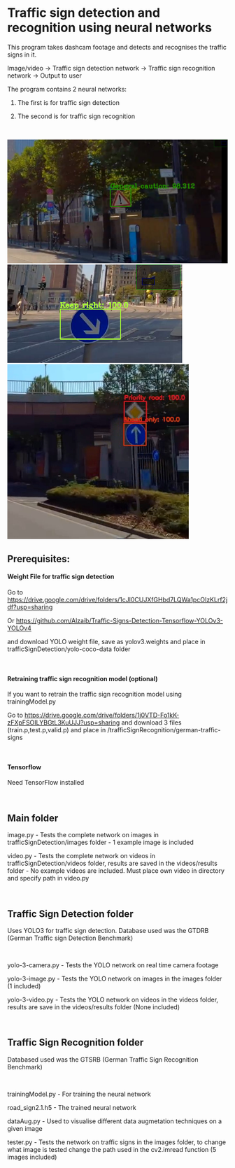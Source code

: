 # Traffic sign detection and recognition using neural networks

This program takes dashcam footage and detects and recognises the traffic signs in it. 


Image/video -> Traffic sign detection network -> Traffic sign recognition network -> Output to user


The program contains 2 neural networks:

1. The first is for traffic sign detection 

2. The second is for traffic sign recognition

<br />


![Example 1](/examples/1.jpg)
![Example 2](/examples/2.jpg)
![Example 3](/examples/3.jpg)

## Prerequisites:
#### Weight File for traffic sign detection
Go to https://drive.google.com/drive/folders/1cJl0CUJXfGHbd7LQWa1pcOIzKLrf2jdf?usp=sharing

Or  https://github.com/Alzaib/Traffic-Signs-Detection-Tensorflow-YOLOv3-YOLOv4

and download YOLO weight file, save as yolov3.weights and place in trafficSignDetection/yolo-coco-data folder

<br />

#### Retraining traffic sign recognition model (optional)

If you want to retrain the traffic sign recognition model using trainingModel.py

Go to https://drive.google.com/drive/folders/1j0VTD-Fo1kK-zFXpFSOILYBGtL3KuUJJ?usp=sharing and download 3 files (train.p,test.p,valid.p) and place in /trafficSignRecognition/german-traffic-signs

<br />

#### Tensorflow
Need TensorFlow installed

<br />


## Main folder

image.py - Tests the complete network on images in trafficSignDetection/images folder - 1 example image is included

video.py - Tests the complete network on videos in trafficSignDetection/videos folder, results are saved in the videos/results folder - No example videos are included. Must place own video in directory and specify path in video.py


<br />

## Traffic Sign Detection folder

Uses YOLO3 for traffic sign detection. Database used was the GTDRB (German Traffic sign Detection Benchmark)

<br />

yolo-3-camera.py - Tests the YOLO network on real time camera footage

yolo-3-image.py - Tests the YOLO network on images in the images folder (1 included)

yolo-3-video.py - Tests the YOLO network on videos in the videos folder, results are save in the videos/results folder (None included)


<br />

## Traffic Sign Recognition folder

Databased used was the GTSRB (German Traffic Sign Recognition Benchmark)


<br />

trainingModel.py - For training the neural network

road_sign2.1.h5 - The trained neural network 

dataAug.py - Used to visualise different data augmetation techniques on a given image

tester.py - Tests the network on traffic signs in the images folder, to change what image is tested change the path used in the cv2.imread function (5 images included)



